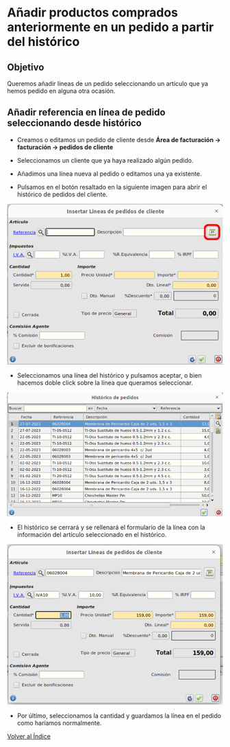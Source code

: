 # Añadir productos comprados anteriormente en un pedido a partir del histórico

## Objetivo

Queremos añadir líneas de un pedido seleccionando un artículo que ya hemos pedido en alguna otra ocasión.

## Añadir referencia en línea de pedido seleccionando desde histórico

- Creamos o editamos un pedido de cliente desde **Área de facturación -> facturación -> pedidos de cliente**

- Seleccionamos un cliente que ya haya realizado algún pedido.

- Añadimos una línea nueva al pedido o editamos una ya existente.

- Pulsamos en el botón resaltado en la siguiente imagen para abrir el histórico de pedidos del cliente.

![Botón de historico](./img/botonhistorico.png)

- Seleccionamos una línea del histórico y pulsamos aceptar, o bien hacemos doble click sobre la línea que queramos seleccionar.

![Tabla de histórico](./img/tablahistorico.png)

- El histórico se cerrará y se rellenará el formulario de la línea con la información del artículo seleccionado en el histórico.

![Artículo seleccionado](./img/articuloseleccionado.png)

- Por último, seleccionamos la cantidad y guardamos la línea en el pedido como haríamos normalmente.

[Volver al Índice](../../../index.md)
